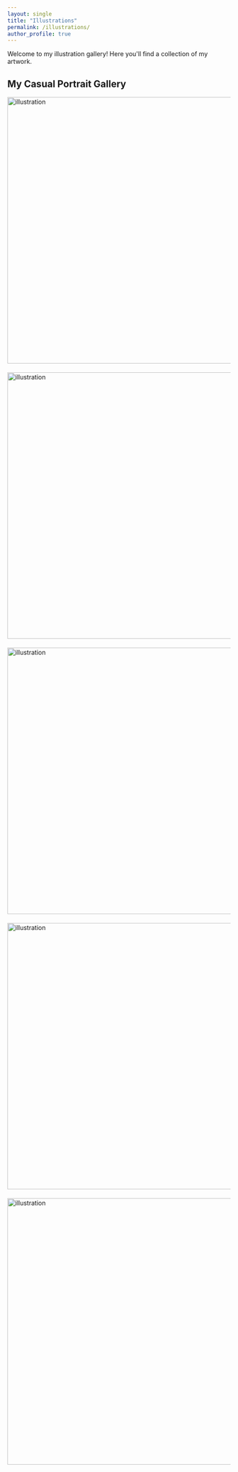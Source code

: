 ```yaml
---
layout: single
title: "Illustrations"
permalink: /illustrations/
author_profile: true
---
```


Welcome to my illustration gallery! Here you'll find a collection of my artwork.

##  My Casual Portrait Gallery


<!-- Example of how to add an illustration:
![Illustration Title](/blog/assets/images/illustration1.png)
-->
<img src="/blog/assets/images/first_molina.png" alt="illustration" width="600" style="margin-bottom: 20px;">

<img src="/blog/assets/images/gcc_latha.png" alt="illustration" width="600" style="margin-bottom: 20px;">

<img src="/blog/assets/images/pk_1.png" alt="illustration" width="600" style="margin-bottom: 20px;">

<img src="/blog/assets/images/pk_2.png" alt="illustration" width="600" style="margin-bottom: 20px;">

<img src="/blog/assets/images/gcc_nicole.png" alt="illustration" width="600" style="margin-bottom: 20px;">

